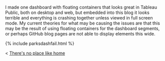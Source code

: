 
I made one dashboard with floating containers that looks great in Tableau Public, both on desktop and web, but embedded into this blog it looks terrible and everything is crashing together unless viewed in full screen mode. My current theories for what may be causing the issues are that this may be the result of using floating containers for the dashboard segments, or perhaps GitHub blog pages are not able to display elements this wide.

{% include parksdashfail.html %}


< [There's no place like home](./index.md)
